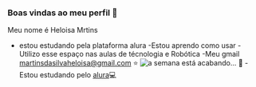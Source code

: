 ### Boas vindas ao meu perfil 💙 

Meu nome é Heloisa Mrtins 
- estou estudando pela plataforma alura
-Estou aprendo como usar
-Utilizo esse espaço nas aulas de técnologia e Robótica
-Meu gmail martinsdasilvaheloisa@gmail.com ⭐
![a semana está acabando...](https://media1.tenor.com/m/Zy3DGDCKrlUAAAAC/sextou-no-lombo-do-touro.gif) 🥳
-Estou estudando pelo [alura](https://cursos.alura.com.br/corp/tecnologia-e-robotica-programacao-nem-2-serie-110726-p694168)💻

